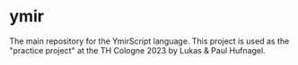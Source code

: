 # ymir
The main repository for the YmirScript language. This project is used as the "practice project" at the TH Cologne 2023 by Lukas & Paul Hufnagel.
